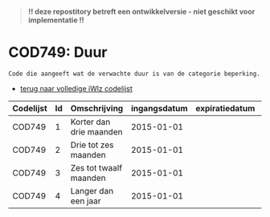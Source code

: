 > **!! deze repostitory betreft een ontwikkelversie - niet geschikt voor implementatie !!**	
# COD749: Duur	
	Code die aangeeft wat de verwachte duur is van de categorie beperking.	

* [terug naar volledige iWlz codelijst](../../iWlz-codelijsten.md)

|Codelijst|Id|Omschrijving|ingangsdatum|expiratiedatum|mutatiedatum|mutatie|	
|:--|:--|:--|:--|:--|:--|:--|
|	COD749	|	1	|	Korter dan drie maanden	|	2015-01-01	|		|		|		|
|	COD749	|	2	|	Drie tot zes maanden	|	2015-01-01	|		|		|		|
|	COD749	|	3	|	Zes tot twaalf maanden	|	2015-01-01	|		|		|		|
|	COD749	|	4	|	Langer dan een jaar	|	2015-01-01	|		|		|		|

